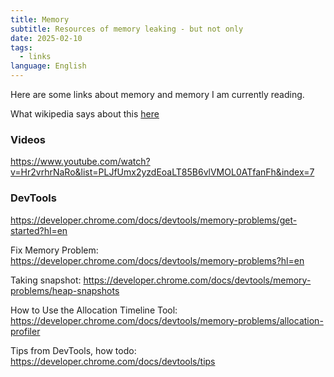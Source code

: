 ```yaml
---
title: Memory
subtitle: Resources of memory leaking - but not only
date: 2025-02-10
tags:
  - links
language: English
---
```


Here are some links about memory and memory I am currently reading. 

What wikipedia says about this [here](https://en.wikipedia.org/wiki/Memory_leak)
### Videos
https://www.youtube.com/watch?v=Hr2vrhrNaRo&list=PLJfUmx2yzdEoaLT85B6vlVMOL0ATfanFh&index=7

### DevTools
https://developer.chrome.com/docs/devtools/memory-problems/get-started?hl=en

Fix Memory Problem: https://developer.chrome.com/docs/devtools/memory-problems?hl=en

Taking snapshot: https://developer.chrome.com/docs/devtools/memory-problems/heap-snapshots

How to Use the Allocation Timeline Tool: https://developer.chrome.com/docs/devtools/memory-problems/allocation-profiler

Tips from DevTools, how todo: https://developer.chrome.com/docs/devtools/tips